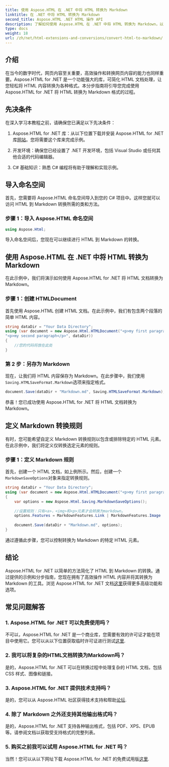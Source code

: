 ```yaml
---
title: 使用 Aspose.HTML 在 .NET 中将 HTML 转换为 Markdown
linktitle: 在 .NET 中将 HTML 转换为 Markdown
second_title: Aspose.HTML .NET HTML 操作 API
description: 了解如何使用 Aspose.HTML 在 .NET 中将 HTML 转换为 Markdown，以实现高效的内容操作。获取无缝转换过程的分步指导。
type: docs
weight: 18
url: /zh/net/html-extensions-and-conversions/convert-html-to-markdown/
---
```


## 介绍

在当今的数字时代，网页内容至关重要，高效操作和转换网页内容的能力也同样重要。Aspose.HTML for .NET 是一个功能强大的库，可简化 HTML 文档处理，让您轻松将 HTML 内容转换为各种格式。本分步指南将引导您完成使用 Aspose.HTML for .NET 将 HTML 转换为 Markdown 格式的过程。

## 先决条件

在深入学习本教程之前，请确保您已满足以下先决条件：

1.  Aspose.HTML for .NET 库：从以下位置下载并安装 Aspose.HTML for .NET 库[网站](https://releases.aspose.com/html/net/)。您将需要这个库来完成示例。

2. 开发环境：确保您已经设置了 .NET 开发环境，包括 Visual Studio 或任何其他合适的代码编辑器。

3. C# 基础知识：熟悉 C# 编程将有助于理解和实现示例。

## 导入命名空间

首先，您需要将 Aspose.HTML 命名空间导入到您的 C# 项目中。这样您就可以访问 HTML 到 Markdown 转换所需的类和方法。

### 步骤 1：导入 Aspose.HTML 命名空间

```csharp
using Aspose.Html;
```

导入命名空间后，您现在可以继续进行 HTML 到 Markdown 的转换。

## 使用 Aspose.HTML 在 .NET 中将 HTML 转换为 Markdown

在此示例中，我们将演示如何使用 Aspose.HTML for .NET 将 HTML 文档转换为 Markdown。 

### 步骤 1：创建 HTMLDocument

首先使用 Aspose.HTML 创建 HTML 文档。在此示例中，我们有包含两个段落的简单 HTML 内容。

```csharp
string dataDir = "Your Data Directory";
using (var document = new Aspose.Html.HTMLDocument("<p>my first paragraph</p>" +
"<p>my second paragraph</p>", dataDir))
{
    //您的代码将放在此处
}
```

### 第 2 步：另存为 Markdown

现在，让我们将 HTML 内容保存为 Markdown。在此步骤中，我们使用`Saving.HTMLSaveFormat.Markdown`选项来指定格式。

```csharp
document.Save(dataDir + "Markdown.md", Saving.HTMLSaveFormat.Markdown);
```

恭喜！您已成功使用 Aspose.HTML for .NET 将 HTML 文档转换为 Markdown。

## 定义 Markdown 转换规则

有时，您可能希望自定义 Markdown 转换规则以包含或排除特定的 HTML 元素。在此示例中，我们将定义仅转换选定元素的规则。

### 步骤 1：定义 Markdown 规则

首先，创建一个 HTML 文档，如上例所示。然后，创建一个`MarkdownSaveOptions`对象来指定转换规则。

```csharp
string dataDir = "Your Data Directory";
using (var document = new Aspose.Html.HTMLDocument("<p>my first paragraph</p>", dataDir))
{
    var options = new Aspose.Html.Saving.MarkdownSaveOptions();
    
    //设置规则：只有<a>，<img>和<p>元素才会转换为markdown。
    options.Features = MarkdownFeatures.Link | MarkdownFeatures.Image | MarkdownFeatures.AutomaticParagraph;
    
    document.Save(dataDir + "Markdown.md", options);
}
```

通过遵循此步骤，您可以控制转换为 Markdown 的特定 HTML 元素。

## 结论

 Aspose.HTML for .NET 以简单的方法简化了 HTML 到 Markdown 的转换。通过提供的示例和分步指南，您现在拥有了高效操作 HTML 内容并将其转换为 Markdown 的工具。浏览 Aspose.HTML for .NET 文档[这里](https://reference.aspose.com/html/net/)获得更多高级功能和选项。

## 常见问题解答

### 1. Aspose.HTML for .NET 可以免费使用吗？

不可以，Aspose.HTML for .NET 是一个商业库，您需要有效的许可证才能在项目中使用它。您可以从以下位置获取临时许可证进行测试[这里](https://purchase.aspose.com/temporary-license/).

### 2. 我可以将复杂的HTML文档转换为Markdown吗？

是的，Aspose.HTML for .NET 可以在转换过程中处理复杂的 HTML 文档，包括 CSS 样式、图像和链接。

### 3. Aspose.HTML for .NET 提供技术支持吗？

是的，您可以从 Aspose.HTML 社区获得技术支持和帮助[论坛](https://forum.aspose.com/).

### 4. 除了 Markdown 之外还支持其他输出格式吗？

是的，Aspose.HTML for .NET 支持各种输出格式，包括 PDF、XPS、EPUB 等。请参阅文档以获取受支持格式的完整列表。

### 5. 购买之前我可以试用 Aspose.HTML for .NET 吗？

当然！您可以从以下网址下载 Aspose.HTML for .NET 的免费试用版[这里](https://releases.aspose.com/).
